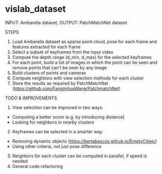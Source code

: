 # vislab_dataset

INPUT: Ambarella dataset, OUTPUT: PatchMatchNet dataset

STEPS

1) Load Ambarella dataset as sparse point cloud, pose for each frame and features extracted for each frame
2) Select a subset of keyframes from the input video
3) Compute the depth range (d_min, d_max) for the selected keyframes
4) For each point, build a list of images in which the point can be seen and remove points that can't be seen by any image
5) Build clusters of points and cameras
6) Compute neighbors with view selection methods for each cluster
7) Store the results as required by PatchMatchNet (https://github.com/FangjinhuaWang/PatchmatchNet)

TODO & IMPROVEMENTS

1) View selection can be improved in two ways:
- Computing a better score (e.g. by introducing distance)
- Looking for neighbors in nearby clusters
2) Keyframes can be selected in a smarter way:
- Removing dynamic objects (https://bertabescos.github.io/EmptyCities/)
- Using other criteria, not just pose difference
3) Neighbors for each cluster can be computed in parallel, if speed is needed
4) General code refactoring